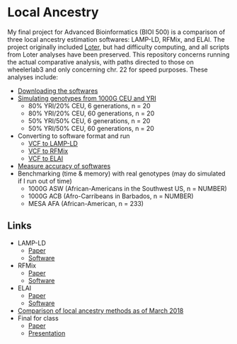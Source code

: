 # Local Ancestry

My final project for Advanced Bioinformatics (BIOI 500) is a comparison of three local ancestry estimation softwares: LAMP-LD, RFMix, and ELAI. The project originally included [Loter](https://academic.oup.com/mbe/article-lookup/doi/10.1093/molbev/msy126), but had difficulty computing, and all scripts from Loter analyses have been preserved. This repository concerns running the actual comparative analysis, with paths directed to those on wheelerlab3 and only concerning chr. 22 for speed purposes. These analyses include:

* [Downloading the softwares](https://github.com/aandaleon/Local_Ancestry/blob/master/01_testing_softwares.sh)
* [Simulating genotypes from 1000G CEU and YRI](https://github.com/aandaleon/Local_Ancestry/blob/master/02a1_simulate_admixture.sh)
  * 80% YRI/20% CEU, 6 generations, n = 20
  * 80% YRI/20% CEU, 60 generations, n = 20
  * 50% YRI/50% CEU, 6 generations, n = 20
  * 50% YRI/50% CEU, 60 generations, n = 20
* Converting to software format and run
  * [VCF to LAMP-LD](https://github.com/aandaleon/Local_Ancestry/blob/master/03a1_make_run_LAMP-LD.sh)
  * [VCF to RFMix](https://github.com/aandaleon/Local_Ancestry/blob/master/03b1_make_run_RFMix.sh)
  * [VCF to ELAI](https://github.com/aandaleon/Local_Ancestry/)
* [Measure accuracy of softwares](https://github.com/aandaleon/Local_Ancestry/blob/master/04c_calc_accuracy.py)
* Benchmarking (time & memory) with real genotypes (may do simulated if I run out of time)
  * 1000G ASW (African-Americans in the Southwest US, n = NUMBER)
  * 1000G ACB (Afro-Carribeans in Barbados, n = NUMBER)
  * MESA AFA (African-American, n = 233)

## Links
* LAMP-LD 
  * [Paper](https://academic.oup.com/bioinformatics/article/28/10/1359/212139)
  * [Software](http://lamp.icsi.berkeley.edu/lamp/lampld/)
* RFMix 
  * [Paper](https://www.sciencedirect.com/science/article/pii/S0002929713002899?via%3Dihub)
  * [Software](https://sites.google.com/site/rfmixlocalancestryinference/)
* ELAI
  * [Paper](http://www.genetics.org/content/196/3/625.long)
  * [Software](http://www.haplotype.org/elai.html)
* [Comparison of local ancestry methods as of March 2018](https://academic.oup.com/bib/advance-article-abstract/doi/10.1093/bib/bby044/5047382)
* Final for class
  * [Paper](https://docs.google.com/document/d/1QlbrgiLKPkVy-Au-3ti5TW6fP4YClN7w_6jRQNw7rGs/edit?usp=sharing)
  * [Presentation](https://docs.google.com/presentation/d/1LJXkkStQNTmNCr_zg6MTAqe_HDryur0adjWiqwoM06g/edit?usp=sharing)
